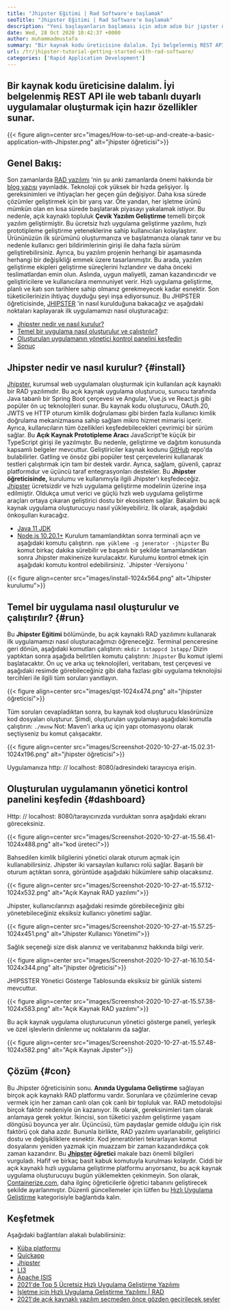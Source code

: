 ```yaml
---
title: "Jhipster Eğitimi | Rad Software'e başlamak" 
seoTitle: "Jhipster Eğitimi | Rad Software'e başlamak" 
description: "Yeni başlayanların başlaması için adım adım bir jipster öğretici. Açık kaynaklı Jhipster Rad yazılımı ile ilk uygulamayı ayarlamak için bu makaleyi izleyin." 
date: Wed, 28 Oct 2020 10:42:37 +0000
author: muhammadmustafa
summary: "Bir kaynak kodu üreticisine dalalım. İyi belgelenmiş REST API ile web tabanlı duyarlı uygulamalar oluşturmak için hazır özellikler sunar." 
url: /tr/jhipster-tutorial-getting-started-with-rad-software/
categories: ['Rapid Application Development']
---
```


## Bir kaynak kodu üreticisine dalalım. İyi belgelenmiş REST API ile web tabanlı duyarlı uygulamalar oluşturmak için hazır özellikler sunar.

{{< figure align=center src="images/How-to-set-up-and-create-a-basic-application-with-Jhipster.png" alt="jhipster öğreticisi">}}


## Genel Bakış:
Son zamanlarda [RAD yazılımı][2] 'nin şu anki zamanlarda önemi hakkında bir [blog yazısı][1] yayınladık. Teknoloji çok yüksek bir hızda gelişiyor. İş gereksinimleri ve ihtiyaçları her geçen gün değişiyor. Daha kısa sürede çözümler geliştirmek için bir yarış var. Öte yandan, her işletme ürünü mümkün olan en kısa sürede başlatarak piyasayı yakalamak istiyor. Bu nedenle, açık kaynaklı topluluk  **Çevik Yazılım Geliştirme**  temelli birçok yazılım geliştirmiştir. Bu ücretsiz hızlı uygulama geliştirme yazılımı, hızlı prototipleme geliştirme yeteneklerine sahip kullanıcıları kolaylaştırır. Ürününüzün ilk sürümünü oluşturmanıza ve başlatmanıza olanak tanır ve bu nedenle kullanıcı geri bildirimlerinin girişi ile daha fazla sürüm geliştirebilirsiniz. Ayrıca, bu yazılım projenin herhangi bir aşamasında herhangi bir değişikliği emmek üzere tasarlanmıştır.
Bu arada, yazılım geliştirme ekipleri geliştirme süreçlerini hızlandırır ve daha önceki teslimatlardan emin olun. Aslında, uygun maliyetli, zaman kazandırıcıdır ve geliştiricilere ve kullanıcılara memnuniyet verir. Hızlı uygulama geliştirme, planlı ve katı son tarihlere sahip olmanız gerekmeyecek kadar esnektir. Son tüketicilerinizin ihtiyaç duyduğu şeyi inşa ediyorsunuz. Bu JHIPSTER öğreticisinde, [JHIPSTER][3] 'in nasıl kurulduğuna bakacağız ve aşağıdaki noktaları kaplayarak ilk uygulamamızı nasıl oluşturacağız:
  * [Jhipster nedir ve nasıl kurulur?][4]
  * [Temel bir uygulama nasıl oluşturulur ve çalıştırılır?][5]
  * [Oluşturulan uygulamanın yönetici kontrol panelini keşfedin][6]
  * [Sonuç][7]

## Jhipster nedir ve nasıl kurulur? {#install}

[Jhipster][3], kurumsal web uygulamaları oluşturmak için kullanılan açık kaynaklı bir RAD yazılımıdır. Bu açık kaynak uygulama oluşturucu, sunucu tarafında Java tabanlı bir Spring Boot çerçevesi ve Angular, Vue.js ve React.js gibi popüler ön uç teknolojileri sunar. Bu kaynak kodu oluşturucu, OAuth.20, JWTS ve HTTP oturum kimlik doğrulaması gibi birden fazla kullanıcı kimlik doğrulama mekanizmasına sahip sağlam mikro hizmet mimarisi içerir. Ayrıca, kullanıcıların tüm özellikleri keşfedebilecekleri çevrimiçi bir sürüm sağlar. Bu  **Açık Kaynak Prototipleme Aracı**  JavaScript'te küçük bir TypeScript girişi ile yazılmıştır. Bu nedenle, geliştirme ve dağıtım konusunda kapsamlı belgeler mevcuttur. Geliştiriciler kaynak kodunu [GitHub][8] repo'da bulabilirler. Gatling ve önsöz gibi popüler test çerçevelerini kullanarak testleri çalıştırmak için tam bir destek vardır. Ayrıca, sağlam, güvenli, çapraz platformdur ve üçüncü taraf entegrasyonları destekler.
Bu  **Jhipster öğreticisinde,**  kurulumu ve kullanımıyla ilgili Jhipster'ı keşfedeceğiz. [Jhipster][3] ücretsizdir ve hızlı uygulama geliştirme modelinin üzerine inşa edilmiştir. Oldukça umut verici ve güçlü hızlı web uygulama geliştirme araçları ortaya çıkaran geliştirici dostu bir ekosistem sağlar.
Bakalım bu açık kaynak uygulama oluşturucuyu nasıl yükleyebiliriz. İlk olarak, aşağıdaki önkoşulları kuracağız.
  * [Java 11 JDK][9]
  * [Node.js 10.20.1+][10]
Kurulum tamamlandıktan sonra terminali açın ve aşağıdaki komutu çalıştırın.
`npm yükleme -g jenerator -jhipster`
Bu komut birkaç dakika sürebilir ve başarılı bir şekilde tamamlandıktan sonra Jhipster makinenize kurulacaktır.
Kurulumu kontrol etmek için aşağıdaki komutu kontrol edebilirsiniz.
`Jhipster -Versiyonu '

{{< figure align=center src="images/install-1024x564.png" alt="Jhipster kurulumu">}}


## Temel bir uygulama nasıl oluşturulur ve çalıştırılır? {#run}

Bu  **Jhipster Eğitimi**  bölümünde, bu açık kaynaklı RAD yazılımını kullanarak ilk uygulamamızı nasıl oluşturacağımızı öğreneceğiz.
Terminal penceresine geri dönün, aşağıdaki komutları çalıştırın:
`mkdir 1stappcd 1stapp/`
Dizin yaptıktan sonra aşağıda belirtilen komutu çalıştırın:
`Jhipster`
Bu komut işlemi başlatacaktır. Ön uç ve arka uç teknolojileri, veritabanı, test çerçevesi ve aşağıdaki resimde görebileceğiniz gibi daha fazlası gibi uygulama teknolojisi tercihleri ​​ile ilgili tüm soruları yanıtlayın.

{{< figure align=center src="images/qst-1024x474.png" alt="jhipster öğreticisi">}}

Tüm soruları cevapladıktan sonra, bu kaynak kod oluşturucu klasörünüze kod dosyaları oluşturur.
Şimdi, oluşturulan uygulamayı aşağıdaki komutla çalıştırın:
`./mvnw`
Not: Maven'i arka uç için yapı otomasyonu olarak seçtiyseniz bu komut çalışacaktır.

{{< figure align=center src="images/Screenshot-2020-10-27-at-15.02.31-1024x196.png" alt="jhipster öğreticisi">}}

Uygulamanıza http: // localhost: 8080/adresindeki tarayıcıya erişin.

## Oluşturulan uygulamanın yönetici kontrol panelini keşfedin {#dashboard}

Http: // localhost: 8080/tarayıcınızda vurduktan sonra aşağıdaki ekranı göreceksiniz.

{{< figure align=center src="images/Screenshot-2020-10-27-at-15.56.41-1024x488.png" alt="kod üreteci">}}

Bahsedilen kimlik bilgilerini yönetici olarak oturum açmak için kullanabilirsiniz. Jhipster iki varsayılan kullanıcı rolü sağlar. Başarılı bir oturum açtıktan sonra, görüntüde aşağıdaki hükümlere sahip olacaksınız.

{{< figure align=center src="images/Screenshot-2020-10-27-at-15.57.12-1024x532.png" alt="Açık Kaynak RAD yazılımı">}}

Jhipster, kullanıcılarınızı aşağıdaki resimde görebileceğiniz gibi yönetebileceğiniz eksiksiz kullanıcı yönetimi sağlar.

{{< figure align=center src="images/Screenshot-2020-10-27-at-15.57.25-1024x451.png" alt="Jhipster Kullanıcı Yönetimi">}}

Sağlık seçeneği size disk alanınız ve veritabanınız hakkında bilgi verir.

{{< figure align=center src="images/Screenshot-2020-10-27-at-16.10.54-1024x344.png" alt="jhipster öğreticisi">}}

JHIPSSTER Yönetici Gösterge Tablosunda eksiksiz bir günlük sistemi mevcuttur.

{{< figure align=center src="images/Screenshot-2020-10-27-at-15.57.38-1024x583.png" alt="Açık Kaynak RAD yazılımı">}}

Bu açık kaynak uygulama oluşturucunun yönetici gösterge paneli, yerleşik ve özel işlevlerin dinlenme uç noktalarını da sağlar.

{{< figure align=center src="images/Screenshot-2020-10-27-at-15.57.48-1024x582.png" alt="Açık Kaynak Jipster">}}


## Çözüm {#con}

Bu Jhipster öğreticisinin sonu.  **Anında Uygulama Geliştirme** sağlayan birçok açık kaynaklı RAD platformu vardır. Sorunlara ve çözümlerine cevap vermek için her zaman canlı olan çok canlı bir topluluk var. RAD metodolojisi birçok faktör nedeniyle ün kazanıyor. İlk olarak, gereksinimleri tam olarak anlamaya gerek yoktur. İkincisi, son tüketici yazılım geliştirme yaşam döngüsü boyunca yer alır. Üçüncüsü, tüm paydaşlar gemide olduğu için risk faktörü çok daha azdır. Bununla birlikte, RAD yazılımı uyarlanabilir, geliştirici dostu ve değişikliklere esnektir. Kod jeneratörleri tekrarlayan komut dosyalarını yeniden yazmak için muazzam bir zaman kazandırdıkça çok zaman kazandırır. Bu **[Jhipster][3] öğretici**  makale bazı önemli bilgileri vurguladı. Hafif ve birkaç basit kabuk komutuyla kurulması kolaydır.
Ciddi bir açık kaynaklı hızlı uygulama geliştirme platformu arıyorsanız, bu açık kaynak uygulama oluşturucuyu bugün yüklemekten çekinmeyin. Son olarak, [Containerize.com][11], daha ilginç öğreticilerle öğretici tabanını geliştirecek şekilde ayarlanmıştır. Düzenli güncellemeler için lütfen bu [Hızlı Uygulama Geliştirme][2] kategorisiyle bağlantıda kalın.

## Keşfetmek
Aşağıdaki bağlantıları alakalı bulabilirsiniz:
  * [Küba platformu][12]
  * [Quickapp][13]
  * [Jhipster][3]
  * [LI3][14]
  * [Apache ISIS][15]
  * [2021'de Top 5 Ücretsiz Hızlı Uygulama Geliştirme Yazılımı][16]
  * [İşletme için Hızlı Uygulama Geliştirme Yazılımı | RAD][17]
  * [2021'de açık kaynaklı yazılım seçmeden önce gözden geçirilecek şeyler][18]



 [1]: https://blog.containerize.com/2020/10/23/how-rad-software-can-help-you-to-grow-business-to-next-level/
 [2]: https://products.containerize.com/rad
 [3]: https://products.containerize.com/rad/jhipster
 [4]: #install
 [5]: #run
 [6]: #dashboard
 [7]: #con
 [8]: https://github.com/jhipster/generator-jhipster
 [9]: https://www.oracle.com/java/technologies/javase-jdk11-downloads.html
 [10]: https://nodejs.org/en/
 [11]: https://www.containerize.com/
 [12]: https://products.containerize.com/rad/cuba
 [13]: https://products.containerize.com/rad/quickapp
 [14]: https://products.containerize.com/rad/li3
 [15]: https://products.containerize.com/rad/apache-isis
 [16]: https://blog.containerize.com/rapid-application-development/top-5-free-rapid-application-development-software-in-2021/
 [17]: https://blog.containerize.com/rapid-application-development/rapid-application-development-software-for-business-rad/
 [18]: https://blog.containerize.com/cmdb-software/things-to-review-before-opting-open-source-software-in-2021/
